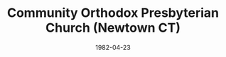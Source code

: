 ---
date: &id001 1982-04-23
end_date: null
location:
  address: null
  city: Newtown
  state: CT
minister:
- end: 1985-01-01
  name: James Campbell
  start: 1982-01-01
  type: Pastor
- end: 1996-01-01
  name: William Kessler
  start: 1986-01-01
  type: Pastor
- end: 2000-01-01
  name: William Kessler
  start: 1997-01-01
  type: Pastor
- end: 2002-01-01
  name: Richard Mozer
  start: 2001-01-01
  type: Pastor
- end: 2012-01-01
  name: Robert Tarullo
  start: 2004-01-01
  type: Pastor
ministers:
- James Campbell
- William Kessler
- William Kessler
- Richard Mozer
- Robert Tarullo
name: Community Orthodox Presbyterian Church
names:
- end: 2014-04-19
  name: Community Orthodox Presbyterian Church
  start: 1982-04-23
origination_date: *id001
raw_data: "CT Newtown\n\nCommunity Orthodox Presbyterian Church  (April 23, 1982\u2013\
  April 19, 2014)\nPastors: James Campbell, 1982\u201385\nWilliam Kessler, 1986\u2013\
  96, 1997\u20132000\nRichard Mozer, 2001\u20132\nRobert Tarullo, 2004\u201312"
received_from: null
states:
- CT
status:
  active: false
  end_date: 2014-04-19
  reason: null
  received_from: null
  withdrawal_to: null
title: Community Orthodox Presbyterian Church (Newtown CT)
year_established:
- 1982

---